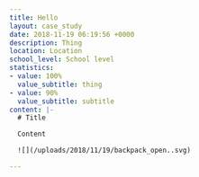 ```yaml
---
title: Hello
layout: case_study
date: 2018-11-19 06:19:56 +0000
description: Thing
location: Location
school_level: School level
statistics:
- value: 100%
  value_subtitle: thing
- value: 90%
  value_subtitle: subtitle
content: |-
  # Title

  Content

  ![](/uploads/2018/11/19/backpack_open..svg)

---
```

